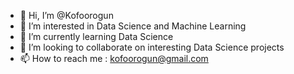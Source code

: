 - 👋 Hi, I’m @Kofoorogun
- 👀 I’m interested in Data Science and Machine Learning
- 🌱 I’m currently learning Data Science
- 💞️ I’m looking to collaborate on interesting Data Science projects
- 📫 How to reach me : kofoorogun@gmail.com

<!---
Kofoorogun/Kofoorogun is a ✨ special ✨ repository because its `README.md` (this file) appears on your GitHub profile.
You can click the Preview link to take a look at your changes.
--->
